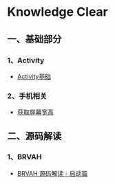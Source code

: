 # Knowledge Clear

## 一、基础部分

### 1、Activity

 - [Activity基础](/Android/基础部分/Activity/Activity基础.md)


### 2、手机相关

 - [获取屏幕宽高](/Android/基础部分/手机相关/获取屏幕宽高.md)

## 二、源码解读

### 1、BRVAH

 - [BRVAH 源码解读 - 启动篇](/源码解读/BRVAH/Activity/BRVAH源码解读-启动篇.md)